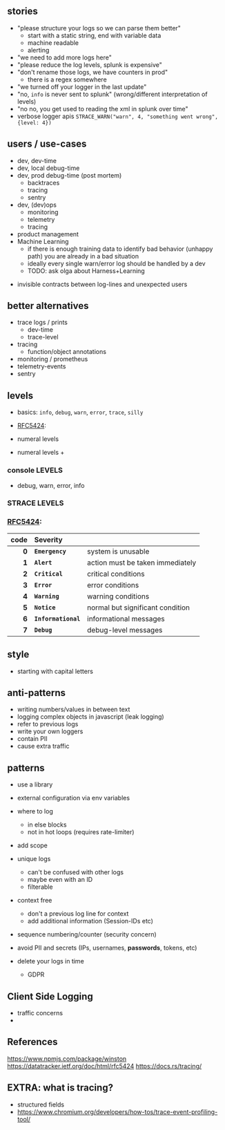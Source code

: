 ## stories

- "please structure your logs so we can parse them better"
    * start with a static string, end with variable data
    * machine readable
    * alerting
- "we need to add more logs here"
- "please reduce the log levels, splunk is expensive"
- "don't rename those logs, we have counters in prod"
    - there is a regex somewhere
- "we turned off your logger in the last update"
- "no, `info` is never sent to splunk" (wrong/different interpretation of levels)
- "no no, you get used to reading the xml in splunk over time"
-  verbose logger apis `STRACE_WARN("warn", 4, "something went wrong", {level: 4})`

## users / use-cases

- dev, dev-time
- dev, local debug-time
- dev, prod debug-time (post mortem)
    - backtraces
    - tracing 
    - sentry
- dev, (dev)ops
    - monitoring
    - telemetry
    - tracing
- product management
- Machine Learning
    * if there is enough training data to identify bad behavior (unhappy path) you are already in a bad situation
    * ideally every single warn/error log should be handled by a dev
    * TODO: ask olga about Harness+Learning

* invisible contracts between log-lines and unexpected users

## better alternatives

- trace logs / prints
  - dev-time
  - trace-level
- tracing
  - function/object annotations
- monitoring / prometheus
- telemetry-events
- sentry

## levels

- basics: `info`, `debug`, `warn`, `error`, `trace`, `silly`
- [RFC5424](https://datatracker.ietf.org/doc/html/rfc5424):

- numeral levels
- numeral levels +
### console LEVELS
* debug, warn, error, info
### STRACE LEVELS

### [RFC5424](https://datatracker.ietf.org/doc/html/rfc5424):

|  code | Severity            |                                  |
| ----: | :------------------ | -------------------------------- |
| **0** | **`Emergency`**     | system is unusable               |
| **1** | **`Alert`**         | action must be taken immediately |
| **2** | **`Critical`**      | critical conditions              |
| **3** | **`Error`**         | error conditions                 |
| **4** | **`Warning`**       | warning conditions               |
| **5** | **`Notice`**        | normal but significant condition |
| **6** | **`Informational`** | informational messages           |
| **7** | **`Debug`**         | debug-level messages             |

## style

- starting with capital letters

## anti-patterns

- writing numbers/values in between text
- logging complex objects in javascript (leak logging)
- refer to previous logs
- write your own loggers
- contain PII
- cause extra traffic

## patterns

* use a library
* external configuration via env variables
* where to log
  - in else blocks
  - not in hot loops (requires rate-limiter)
* add scope
* unique logs
  - can't be confused with other logs
  - maybe even with an ID
  - filterable

* context free
  * don't a previous log line for context
  * add additional information (Session-IDs etc)

* sequence numbering/counter (security concern)
* avoid PII and secrets (IPs, usernames, **passwords**, tokens, etc)
* delete your logs in time
    * GDPR

## Client Side Logging

- traffic concerns
-

## References

https://www.npmjs.com/package/winston
https://datatracker.ietf.org/doc/html/rfc5424
https://docs.rs/tracing/


## EXTRA: what is tracing?
* structured fields
* https://www.chromium.org/developers/how-tos/trace-event-profiling-tool/